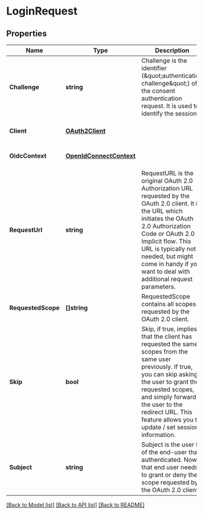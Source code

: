 # LoginRequest

## Properties
Name | Type | Description | Notes
------------ | ------------- | ------------- | -------------
**Challenge** | **string** | Challenge is the identifier (\&quot;authentication challenge\&quot;) of the consent authentication request. It is used to identify the session. | [optional] [default to null]
**Client** | [**OAuth2Client**](oAuth2Client.md) |  | [optional] [default to null]
**OidcContext** | [**OpenIdConnectContext**](openIDConnectContext.md) |  | [optional] [default to null]
**RequestUrl** | **string** | RequestURL is the original OAuth 2.0 Authorization URL requested by the OAuth 2.0 client. It is the URL which initiates the OAuth 2.0 Authorization Code or OAuth 2.0 Implicit flow. This URL is typically not needed, but might come in handy if you want to deal with additional request parameters. | [optional] [default to null]
**RequestedScope** | **[]string** | RequestedScope contains all scopes requested by the OAuth 2.0 client. | [optional] [default to null]
**Skip** | **bool** | Skip, if true, implies that the client has requested the same scopes from the same user previously. If true, you can skip asking the user to grant the requested scopes, and simply forward the user to the redirect URL.  This feature allows you to update / set session information. | [optional] [default to null]
**Subject** | **string** | Subject is the user ID of the end-user that authenticated. Now, that end user needs to grant or deny the scope requested by the OAuth 2.0 client. | [optional] [default to null]

[[Back to Model list]](../README.md#documentation-for-models) [[Back to API list]](../README.md#documentation-for-api-endpoints) [[Back to README]](../README.md)


